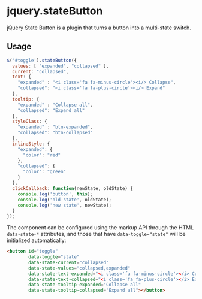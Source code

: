 # jquery.stateButton
jQuery State Button is a plugin that turns a button into a multi-state switch.


## Usage
```js
$('#toggle').stateButton({
  values: [ "expanded", "collapsed" ],
  current: "collapsed",
  text: {
    "expanded" : "<i class='fa fa-minus-circle'><i/> Collapse",
    "collapsed": "<i class='fa fa-plus-circle'><i/> Expand"
  },
  tooltip: {
    "expanded" : "Collapse all",
    "collapsed": "Expand all"
  },
  styleClass: {
    "expanded" : "btn-expanded",
    "collapsed": "btn-collapsed"
  },
  inlineStyle: {
    "expanded": {
      "color": "red"
    },
    "collapsed": {
      "color": "green"
    }
  },
  clickCallback: function(newState, oldState) {
    console.log('button', this);
    console.log('old state', oldState);
    console.log('new state', newState);
  }
});
```

The component can be configured using the markup API through the HTML `data-state-*` attributes, and those that have `data-toggle="state"` will be initialized automatically:
```html
<button id="toggle"
        data-toggle="state"
        data-state-current="collapsed"
        data-state-values="collapsed,expanded"
        data-state-text-expanded="<i class='fa fa-minus-circle'></i> Collapse"
        data-state-text-collapsed="<i class='fa fa-plus-circle'></i> Expand"
        data-state-tooltip-expanded="Collapse all"
        data-state-tooltip-collapsed="Expand all"></button>
```
